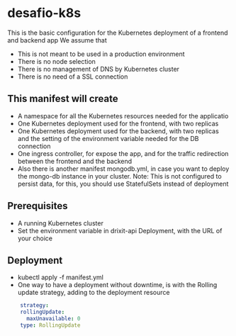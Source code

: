 # desafio-k8s
This is the basic configuration for the Kubernetes deployment of a frontend and backend app
We assume that
- This is not meant to be used in a production environment
- There is no node selection
- There is no management of DNS by Kubernetes cluster
- There is no need of a SSL connection
  
## This manifest will create
- A namespace for all the Kubernetes resources needed for the applicatio
- One Kubernetes deployment used for the frontend, with two replicas
- One Kubernetes deployment used for the backend, with two replicas and the setting of the environment variable needed for the DB connection
- One ingress controller, for expose the app, and for the traffic redirection between the frontend and the backend
- Also there is another manifest mongodb.yml, in case you want to deploy the mongo-db instance in your cluster. Note: This is not configured to persist data, for this, you should use StatefulSets instead of deployment


## Prerequisites
- A running Kubernetes cluster
- Set the environment variable in drixit-api Deployment, with the URL of your choice
  
## Deployment
- kubectl apply -f manifest.yml 
- One way to have a deployment without downtime, is with the Rolling update strategy, adding to the deployment resource 
```yaml    
    strategy:
    rollingUpdate:
      maxUnavailable: 0
    type: RollingUpdate
```    